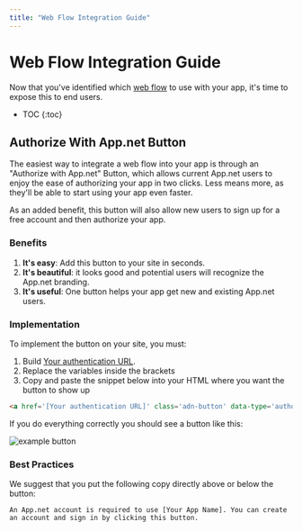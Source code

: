 ```yaml
---
title: "Web Flow Integration Guide"
---
```


# Web Flow Integration Guide

Now that you've identified which [web flow](/docs/authentication/flows/web/) to use with your app, it's time to expose this to end users.

* TOC
{:toc}

## Authorize With App.net Button

The easiest way to integrate a web flow into your app is through an "Authorize with App.net" Button, which allows current App.net users to enjoy the ease of authorizing your app in two clicks. Less means more, as they'll be able to start using your app even faster.

As an added benefit, this button will also allow new users to sign up for a free account and then authorize your app.

### Benefits

1. **It's easy**: Add this button to your site in seconds.
1. **It's beautiful**: it looks good and potential users will recognize the App.net branding.
1. **It's useful**: One button helps your app get new and existing App.net users.

### Implementation

To implement the button on your site, you must:

1. Build [Your authentication URL](/docs/authentication/flows/web/).
1. Replace the variables inside the brackets
1. Copy and paste the snippet below into your HTML where you want the button to show up


~~~html
<a href='[Your authentication URL]' class='adn-button' data-type='authorize_v2' data-width="145" data-height="22" >Authorize with App.net</a><script>(function(d,s,id){var js,fjs=d.getElementsByTagName(s)[0];if(!d.getElementById(id)){js=d.createElement(s);js.id=id;js.src='//d2zh9g63fcvyrq.cloudfront.net/adn.js';fjs.parentNode.insertBefore(js,fjs);}}(document, 'script', 'adn-button-js'));</script>
~~~

If you do everything correctly you should see a button like this:

![example button](/assets/images/button.png)

### Best Practices

We suggest that you put the following copy directly above or below the button:

    An App.net account is required to use [Your App Name]. You can create an account and sign in by clicking this button.